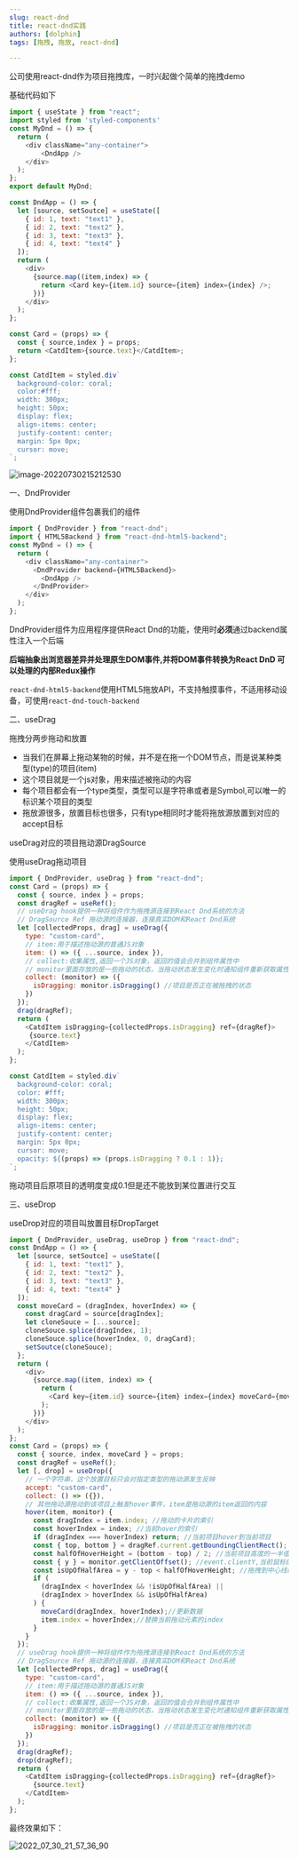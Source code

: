 ```yaml
---
slug: react-dnd
title: react-dnd实践
authors: [dolphin]
tags: [拖拽, 拖放, react-dnd]

---
```


公司使用react-dnd作为项目拖拽库，一时兴起做个简单的拖拽demo

<!--truncate-->

基础代码如下

```js
import { useState } from "react";
import styled from 'styled-components'
const MyDnd = () => {
  return (
    <div className="any-container">
        <DndApp />
    </div>
  );
};
export default MyDnd;

const DndApp = () => {
  let [source, setSoutce] = useState([
    { id: 1, text: "text1" },
    { id: 2, text: "text2" },
    { id: 3, text: "text3" },
    { id: 4, text: "text4" }
  ]);
  return (
    <div>
      {source.map((item,index) => {
        return <Card key={item.id} source={item} index={index} />;
      })}
    </div>
  );
};

const Card = (props) => {
  const { source,index } = props;
  return <CatdItem>{source.text}</CatdItem>;
};

const CatdItem = styled.div`
  background-color: coral;
  color:#fff;
  width: 300px;
  height: 50px;
  display: flex;
  align-items: center;
  justify-content: center;
  margin: 5px 0px;
  cursor: move;
`;
```

![image-20220730215212530](https://blog-guiyexing.oss-cn-qingdao.aliyuncs.com/blogImg/202208181623976.png)

一、DndProvider

使用DndProvider组件包裹我们的组件

```js
import { DndProvider } from "react-dnd";
import { HTML5Backend } from "react-dnd-html5-backend";
const MyDnd = () => {
  return (
    <div className="any-container">
      <DndProvider backend={HTML5Backend}>
        <DndApp />
      </DndProvider>
    </div>
  );
};
```

DndProvider组件为应用程序提供React Dnd的功能，使用时**必须**通过backend属性注入一个后端

**后端抽象出浏览器差异并处理原生DOM事件,并将DOM事件转换为React DnD 可以处理的内部Redux操作**

`react-dnd-html5-backend`使用HTML5拖放API，不支持触摸事件，不适用移动设备，可使用`react-dnd-touch-backend`

二、useDrag

拖拽分两步拖动和放置

* 当我们在屏幕上拖动某物的时候，并不是在拖一个DOM节点，而是说某种类型(type)的项目(item)
* 这个项目就是一个js对象，用来描述被拖动的内容
* 每个项目都会有一个type类型，类型可以是字符串或者是Symbol,可以唯一的标识某个项目的类型
* 拖放源很多，放置目标也很多，只有type相同时才能将拖放源放置到对应的accept目标

useDrag对应的项目拖动源DragSource

使用useDrag拖动项目

```js
import { DndProvider, useDrag } from "react-dnd";
const Card = (props) => {
  const { source, index } = props;
  const dragRef = useRef();
  // useDrag hook提供一种将组件作为拖拽源连接到React Dnd系统的方法
  // DragSource Ref 拖动源的连接器，连接真实DOM和React Dnd系统
  let [collectedProps, drag] = useDrag({
    type: "custom-card",
    // item:用于描述拖动源的普通JS对象
    item: () => ({ ...source, index }),
    // collect:收集属性,返回一个JS对象，返回的值会合并到组件属性中
    // monitor里面存放的是一些拖动的状态，当拖动状态发生变化时通知组件重新获取属性并进行刷新组件
    collect: (monitor) => ({
      isDragging: monitor.isDragging() //项目是否正在被拖拽的状态
    })
  });
  drag(dragRef);
  return (
    <CatdItem isDragging={collectedProps.isDragging} ref={dragRef}>
     {source.text}
    </CatdItem>
  );
};

const CatdItem = styled.div`
  background-color: coral;
  color: #fff;
  width: 300px;
  height: 50px;
  display: flex;
  align-items: center;
  justify-content: center;
  margin: 5px 0px;
  cursor: move;
  opacity: ${(props) => (props.isDragging ? 0.1 : 1)};
`;
```

拖动项目后原项目的透明度变成0.1但是还不能放到某位置进行交互

三、useDrop

useDrop对应的项目叫放置目标DropTarget

```js
import { DndProvider, useDrag, useDrop } from "react-dnd";
const DndApp = () => {
  let [source, setSoutce] = useState([
    { id: 1, text: "text1" },
    { id: 2, text: "text2" },
    { id: 3, text: "text3" },
    { id: 4, text: "text4" }
  ]);
  const moveCard = (dragIndex, hoverIndex) => {
    const dragCard = source[dragIndex];
    let cloneSouce = [...source];
    cloneSouce.splice(dragIndex, 1);
    cloneSouce.splice(hoverIndex, 0, dragCard);
    setSoutce(cloneSouce);
  };
  return (
    <div>
      {source.map((item, index) => {
        return (
          <Card key={item.id} source={item} index={index} moveCard={moveCard} />
        );
      })}
    </div>
  );
};
const Card = (props) => {
  const { source, index, moveCard } = props;
  const dragRef = useRef();
  let [, drop] = useDrop({
    // 一个字符串，这个放置目标只会对指定类型的拖动源发生反映
    accept: "custom-card",
    collect: () => ({}),
    // 其他拖动源拖动到该项目上触发hover事件，item是拖动源的item返回的内容
    hover(item, monitor) {
      const dragIndex = item.index; //拖动的卡片的索引
      const hoverIndex = index; //当前hover的索引
      if (dragIndex === hoverIndex) return; //当前项目hover到当前项目
      const { top, bottom } = dragRef.current.getBoundingClientRect();
      const halfOfHoverHeight = (bottom - top) / 2; //当前项目高度的一半值
      const { y } = monitor.getClientOffset(); //event.clientY,当前鼠标的纵坐标
      const isUpOfHalfArea = y - top < halfOfHoverHeight; //拖拽到中心线的上方
      if (
        (dragIndex < hoverIndex && !isUpOfHalfArea) ||
        (dragIndex > hoverIndex && isUpOfHalfArea)
      ) {
        moveCard(dragIndex, hoverIndex);//更新数据
        item.index = hoverIndex;//替换当前拖动元素的index
      }
    }
  });
  // useDrag hook提供一种将组件作为拖拽源连接到React Dnd系统的方法
  // DragSource Ref 拖动源的连接器，连接真实DOM和React Dnd系统
  let [collectedProps, drag] = useDrag({
    type: "custom-card",
    // item:用于描述拖动源的普通JS对象
    item: () => ({ ...source, index }),
    // collect:收集属性,返回一个JS对象，返回的值会合并到组件属性中
    // monitor里面存放的是一些拖动的状态，当拖动状态发生变化时通知组件重新获取属性并进行刷新组件
    collect: (monitor) => ({
      isDragging: monitor.isDragging() //项目是否正在被拖拽的状态
    })
  });
  drag(dragRef);
  drop(dragRef);
  return (
    <CatdItem isDragging={collectedProps.isDragging} ref={dragRef}>
      {source.text}
    </CatdItem>
  );
};
```

最终效果如下：

![2022_07_30_21_57_36_90](https://blog-guiyexing.oss-cn-qingdao.aliyuncs.com/blogImg/202208181623982.gif)
